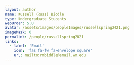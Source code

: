 ```yaml
---
layout: author
name: Russell (Russ) Biddle
type: Undergraduate Students
webOrder: 5.0
avatar: /assets/images/peopleImages/russellspring2021.png
imageMask: 0
permalink: /people/russellspring2021
links:
  - label: 'Email'
    icon: 'fas fa-fw fa-envelope square'
    url: mailto:rmbiddle@email.wm.edu
---
```

